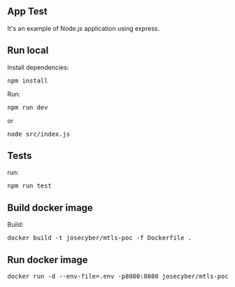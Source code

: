 ## App Test

It's an example of Node.js application using express.

## Run local

Install dependencies:
<pre>
npm install
</pre>

Run:
<pre>
npm run dev
</pre>
or
<pre>
node src/index.js
</pre>

## Tests
run:
<pre>
npm run test
</pre>

## Build docker image

Build:
<pre>
docker build -t josecyber/mtls-poc -f Dockerfile .
</pre>

## Run docker image

<pre>
docker run -d --env-file=.env -p8080:8080 josecyber/mtls-poc
</pre>